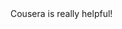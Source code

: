 <!doctype html>
<html lang="en">
<head>
  <meta charset="utf-8">
  <title>Cousera is cool!</title>
</head>
<body>
Cousera is really helpful!
</body>
</html>

